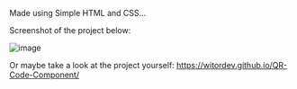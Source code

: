 Made using Simple HTML and CSS...

Screenshot of the project below:

![image](https://github.com/WitorDev/QR-Code-Component/assets/143912168/03837e66-f730-4eb1-92f1-20f326e199a7)

Or maybe take a look at the project yourself:
https://witordev.github.io/QR-Code-Component/
